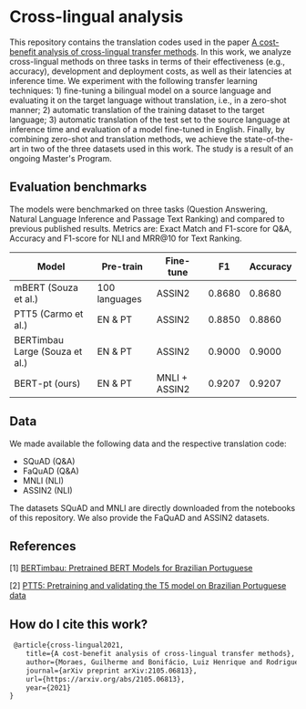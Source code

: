 # Cross-lingual analysis

This repository contains the translation codes used in the paper [A cost-benefit analysis of cross-lingual transfer methods](https://arxiv.org/abs/2105.06813). In this work, we analyze cross-lingual methods on three tasks in terms of their effectiveness (e.g., accuracy), development and deployment costs, as well as their latencies at inference time. We experiment with the following transfer learning techniques: 1) fine-tuning a bilingual model on a source language and evaluating it on the target language without translation, i.e., in a zero-shot manner; 2) automatic translation of the training dataset to the target language; 3) automatic translation of the test set to the source language at inference time and evaluation of a model fine-tuned in English. Finally, by combining zero-shot and translation methods, we achieve the state-of-the-art in two of the three datasets used in this work. The study is a result of an ongoing Master's Program.

## Evaluation benchmarks
The models were benchmarked on three tasks (Question Answering, Natural Language Inference and Passage Text Ranking) and compared to previous published results. Metrics are: Exact Match and F1-score for Q&A, Accuracy and F1-score for NLI and MRR@10 for Text Ranking.

| Model                           | Pre-train     | Fine-tune       | F1           | Accuracy    | 
| ------------------------------- | ------------- | --------------- | ------------ | ----------- | 
| mBERT (Souza et al.)            | 100 languages |   ASSIN2        |   0.8680     |   0.8680    |
| PTT5 (Carmo et al.)             | EN & PT       |   ASSIN2        |   0.8850     |   0.8860    |
| BERTimbau Large (Souza et al.)  | EN & PT       |   ASSIN2        |   0.9000     |   0.9000    |
| BERT-pt (ours)                  | EN & PT       |  MNLI + ASSIN2  |   0.9207     |   0.9207    |    
                 
## Data 

We made available the following data and the respective translation code:
- SQuAD (Q&A)
- FaQuAD (Q&A)
- MNLI (NLI)
- ASSIN2 (NLI)

The datasets SQuAD and MNLI are directly downloaded from the notebooks of this repository. We also provide the FaQuAD and ASSIN2 datasets.

## References

[1] [BERTimbau: Pretrained BERT Models for Brazilian Portuguese](https://www.researchgate.net/publication/345395208_BERTimbau_Pretrained_BERT_Models_for_Brazilian_Portuguese)

[2] [PTT5: Pretraining and validating the T5 model on Brazilian Portuguese data](https://arxiv.org/abs/2008.09144)

## How do I cite this work?

~~~ {.xml
 @article{cross-lingual2021,
    title={A cost-benefit analysis of cross-lingual transfer methods},
    author={Moraes, Guilherme and Bonifácio, Luiz Henrique and Rodrigues de Souza, Leandro and Nogueira, Rodrigo and Lotufo, Roberto},
    journal={arXiv preprint arXiv:2105.06813},
    url={https://arxiv.org/abs/2105.06813},
    year={2021}
}
~~~


